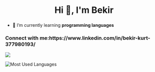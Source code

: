 <h1 align="center">Hi 👋, I'm Bekir</h1>
<h3 align="center"></h3>

- 🌱 I’m currently learning **programming languages**

<h3 align="left">Connect with me:https://www.linkedin.com/in/bekir-kurt-377980193/</h3>


![](https://komarev.com/ghpvc/?username=BekirKurt)

![Most Used Languages](https://github-readme-stats.vercel.app/api?username=BekirKurt&show_icons=true&theme=radical)
<p align="left">
</p>
